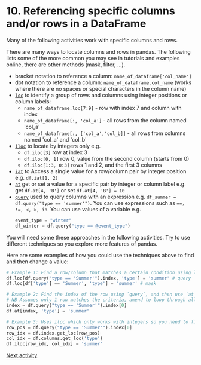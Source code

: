 # 10. Referencing specific columns and/or rows in a DataFrame

Many of the following activities work with specific columns and rows.

There are many ways to locate columns and rows in pandas. The following lists some of the more common you may see in
tutorials and examples online, there are other methods (mask, filter, ...).

- bracket notation to reference a column: `name_of_dataframe['col_name']`
- dot notation to reference a column: `name_of_dataframe.col_name` (works where there are no spaces or special
  characters in the column name)
- [`loc`](https://pandas.pydata.org/docs/reference/api/pandas.DataFrame.loc.html) to identify a group of rows and
  columns using integer positions or column labels:
    - `name_of_dataframe.loc[7:9]` - row with index 7 and column with index
    - `name_of_dataframe[:, 'col_a']` - all rows from the column named 'col_a'
    - `name_of_dataframe[:, ['col_a','col_b]]` - all rows from columns named 'col_a' and 'col_b'
- [`iloc`](https://pandas.pydata.org/docs/reference/api/pandas.DataFrame.iloc.html#pandas-dataframe-iloc) to locate by
  integers only e.g.
    - `df.iloc[3]` row at index 3
    - `df.iloc[0, 1]` row 0, value from the second column (starts from 0)
    - `df.iloc[1:3, 0:3]` rows 1 and 2, and the first 3 columns
- [`iat`](https://pandas.pydata.org/docs/reference/api/pandas.DataFrame.iat.html#pandas-dataframe-iat) to Access a
  single value for a row/column pair by integer position e.g. `df.iat[1, 2]`
- [`at`]() get or set a value for a specific pair by integer or column label e.g. get `df.at[4, 'B']` or set
  `df.at[4, 'B'] = 10`
- [`query`](https://pandas.pydata.org/docs/reference/api/pandas.DataFrame.query.html) used to query columns with an
  expression e.g. `df_summer = df.query("type == 'summer'")`. You can use expressions such as `==, !=, <, >, in`. You
  can use values of a variable e.g.
    ```python
    event_type = "winter"
    df_winter = df.query("type == @event_type")
    ```

You will need some these approaches in the following activities. Try to use different techniques so you explore
more features of pandas.

Here are some examples of how you could use the techniques above to find and then change a value:

```python
# Example 1: Find a row/column that matches a certain condition using loc with a query or mask
df.loc[df.query("type == 'Summer'").index, 'type'] = 'summer' # query
df.loc[df['type'] == 'Summer', 'type'] = 'summer' # mask

# Example 2: Find the index of the row using `query`, and then use `at` to update the value.
# NB Assumes only 1 row matches the criteria, amend to loop through all matching indices if more than one result.
index = df.query("type == 'Summer'").index[0]
df.at[index, 'type'] = 'summer'

# Example 3: Uses iloc which only works with integers so you need to find the row & column integer references first
row_pos = df.query("type == 'Summer'").index[0]
row_idx = df.index.get_loc(row_pos)
col_idx = df.columns.get_loc('type')
df.iloc[row_idx, col_idx] = 'summer'
```

[Next activity](2-11-removing-columns.md)